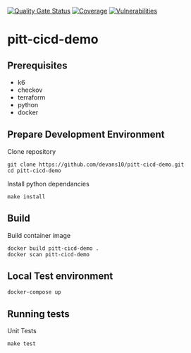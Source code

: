 [![Quality Gate Status](https://sonarcloud.io/api/project_badges/measure?project=devans10_pitt-cicd-demo&metric=alert_status)](https://sonarcloud.io/summary/new_code?id=devans10_pitt-cicd-demo) [![Coverage](https://sonarcloud.io/api/project_badges/measure?project=devans10_pitt-cicd-demo&metric=coverage)](https://sonarcloud.io/summary/new_code?id=devans10_pitt-cicd-demo) [![Vulnerabilities](https://sonarcloud.io/api/project_badges/measure?project=devans10_pitt-cicd-demo&metric=vulnerabilities)](https://sonarcloud.io/summary/new_code?id=devans10_pitt-cicd-demo)

# pitt-cicd-demo

## Prerequisites

+ k6
+ checkov
+ terraform
+ python
+ docker

## Prepare Development Environment

Clone repository
```
git clone https://github.com/devans10/pitt-cicd-demo.git
cd pitt-cicd-demo
```

Install python dependancies
```
make install
```

## Build 
Build container image
```
docker build pitt-cicd-demo .
docker scan pitt-cicd-demo
```

## Local Test environment
```
docker-compose up
```

## Running tests
Unit Tests
```
make test